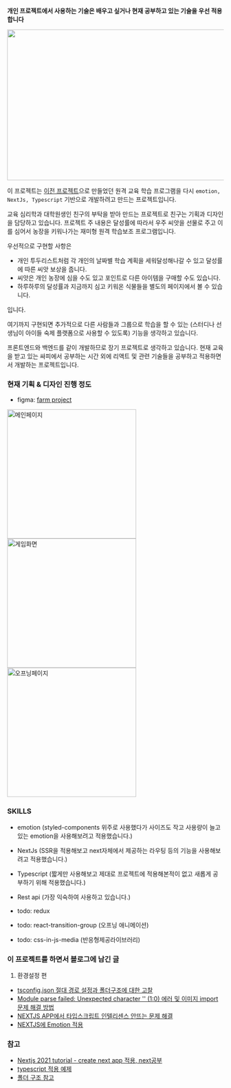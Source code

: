 **개인 프로젝트에서 사용하는 기술은 배우고 싶거나 현재 공부하고 있는 기술을 우선 적용합니다**

<p align="center">
<img src="frontend/public/opening-demo.gif" width="600px" height="350px"/>
</p>

이 프로젝트는
[이전 프로젝트](https://github.com/haerang94/react-study-farm-project.git)으로 만들었던 원격 교육 학습 프로그램을 다시 `emotion, NextJs, Typescript` 기반으로 개발하려고 만드는 프로젝트입니다. 

교육 심리학과 대학원생인 친구의 부탁을 받아 만드는 프로젝트로 친구는 기획과 디자인을 담당하고 있습니다. 프로젝트 주 내용은 달성률에 따라서 우주 씨앗을 선물로 주고 이를 심어서 농장을 키워나가는 재미형 원격 학습보조 프로그램입니다. 

우선적으로 구현할 사항은 
+ 개인 투두리스트처럼 각 개인의 날짜별 학습 계획을 세워달성해나갈 수 있고 달성률에 따른 씨앗 보상을 줍니다. 
+ 씨앗은 개인 농장에 심을 수도 있고 포인트로 다른 아이템을 구매할 수도 있습니다. 
+ 하루하루의 달성률과 지금까지 심고 키워온 식물들을 별도의 페이지에서 볼 수 있습니다. 

입니다. 

여기까지 구현되면 추가적으로 다른 사람들과 그룹으로 학습을 할 수 있는 (스터디나 선생님이 아이들 숙제 플랫폼으로 사용할 수 있도록) 기능을 생각하고 있습니다.

프론트엔드와 백엔드를 같이 개발하므로 장기 프로젝트로 생각하고 있습니다.
현재 교육을 받고 있는 싸피에서 공부하는 시간 외에 리액트 및 관련 기술들을 공부하고 적용하면서 개발하는 프로젝트입니다.

### 현재 기획 & 디자인 진행 정도
- figma: [farm project](https://www.figma.com/file/Xbg3jRNX5lo7HNvuIb1Ebu/farm-project?node-id=66%3A388)
<p float="left">
    <img src="frontend/public/introduce/메인페이지.png" width="300px" alt="메인페이지"/>
    <img src="frontend/public/introduce/게임화면.png" width="300px" alt="게임화면"/>
    <img src="frontend/public/introduce/오프닝페이지.png" width="300px" alt="오프닝페이지"/>
</p>

### SKILLS
- emotion (styled-components 위주로 사용했다가 사이즈도 작고 사용량이 늘고있는 emotion을 사용해보려고 적용했습니다.)
- NextJs (SSR을 적용해보고 next자체에서 제공하는 라우팅 등의 기능을 사용해보려고 적용했습니다.)
- Typescript (짧게만 사용해보고 제대로 프로젝트에 적용해본적이 없고 새롭게 공부하기 위해 적용했습니다.)
- Rest api (가장 익숙하여 사용하고 있습니다.)

- todo: redux
- todo: react-transition-group (오프닝 애니메이션)
- todo: css-in-js-media (반응형제공라이브러리)



### 이 프로젝트를 하면서 블로그에 남긴 글 

1. 환경설정 편
- [tsconfig.json 절대 경로 설정과 폴더구조에 대한 고찰](https://haerang94.tistory.com/294)
- [ Module parse failed: Unexpected character '' (1:0) 에러 및 이미지 import 문제 해결 방법](https://haerang94.tistory.com/297)
- [NEXTJS APP에서 타입스크립트 인텔리센스 안뜨는 문제 해결](https://haerang94.tistory.com/295)
- [NEXTJS에 Emotion 적용](https://haerang94.tistory.com/296)


### 참고

- [Nextjs 2021 tutorial - create next app 적용, next공부](https://www.youtube.com/watch?v=mTz0GXj8NN0&t=951s) 
- [typescript 적용 예제](https://github.com/vercel/next.js/tree/canary/examples/with-typescript)
- [폴더 구조 참고](https://www.robinwieruch.de/react-folder-structure)

